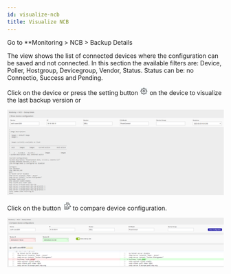 ```yaml
---
id: visualize-ncb
title: Visualize NCB
---
```


Go to **Monitoring > NCB > Backup Details

The view shows the list of connected devices where the configuration can be saved and not connected. In this section the available filters are: Device, Poller, Hostgroup, Devicegroup, Vendor, Status. Status can be: no Connectio, Success and Pending.

Click on the device or press the setting button ![image](../assets/ncb/setting_ncb.png) on the device to visualize the last backup version or 

![image](../assets/ncb/ncb3.png)

Click on the button ![image](../assets/ncb/compare_ncb.png) to compare device configuration.

![image](../assets/ncb/ncb4.png)